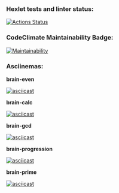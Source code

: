 ### Hexlet tests and linter status:
[![Actions Status](https://github.com/medyak/frontend-project-44/workflows/hexlet-check/badge.svg)](https://github.com/medyak/frontend-project-44/actions)

### CodeClimate Maintainability Badge:
[![Maintainability](https://api.codeclimate.com/v1/badges/a270cfd066d91e7bfaf4/maintainability)](https://codeclimate.com/github/medyak/frontend-project-44/maintainability)

### Asciinemas:
**brain-even**

[![asciicast](https://asciinema.org/a/fdKxtBQwbQVvbEIfFTHeR8API.svg)](https://asciinema.org/a/fdKxtBQwbQVvbEIfFTHeR8API)

**brain-calc**

[![asciicast](https://asciinema.org/a/MzZEQOr007kw9B4exNxwb5owo.svg)](https://asciinema.org/a/MzZEQOr007kw9B4exNxwb5owo)

**brain-gcd**

[![asciicast](https://asciinema.org/a/Wvl9kn8qr4lbhpmKKzbNTyPic.svg)](https://asciinema.org/a/Wvl9kn8qr4lbhpmKKzbNTyPic)

**brain-progression**

[![asciicast](https://asciinema.org/a/tdw3qiqjn1jJoK9EzeOuF0fUN.svg)](https://asciinema.org/a/tdw3qiqjn1jJoK9EzeOuF0fUN)

**brain-prime**

[![asciicast](https://asciinema.org/a/H1VqXjqL5wie2PGkAvhKF5xhk.svg)](https://asciinema.org/a/H1VqXjqL5wie2PGkAvhKF5xhk)
